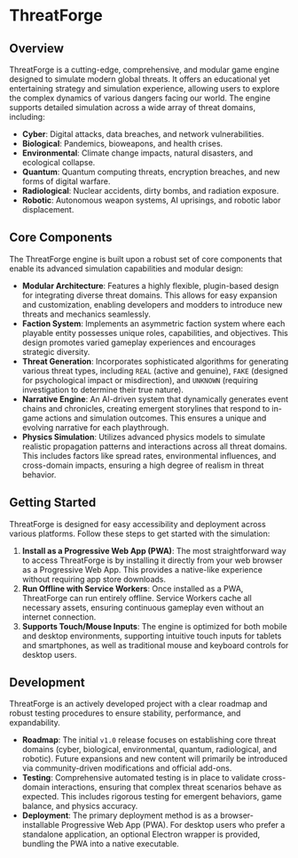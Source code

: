# ThreatForge

## Overview

ThreatForge is a cutting-edge, comprehensive, and modular game engine designed to simulate modern global threats. It offers an educational yet entertaining strategy and simulation experience, allowing users to explore the complex dynamics of various dangers facing our world. The engine supports detailed simulation across a wide array of threat domains, including:

*   **Cyber**: Digital attacks, data breaches, and network vulnerabilities.
*   **Biological**: Pandemics, bioweapons, and health crises.
*   **Environmental**: Climate change impacts, natural disasters, and ecological collapse.
*   **Quantum**: Quantum computing threats, encryption breaches, and new forms of digital warfare.
*   **Radiological**: Nuclear accidents, dirty bombs, and radiation exposure.
*   **Robotic**: Autonomous weapon systems, AI uprisings, and robotic labor displacement.

## Core Components

The ThreatForge engine is built upon a robust set of core components that enable its advanced simulation capabilities and modular design:

*   **Modular Architecture**: Features a highly flexible, plugin-based design for integrating diverse threat domains. This allows for easy expansion and customization, enabling developers and modders to introduce new threats and mechanics seamlessly.
*   **Faction System**: Implements an asymmetric faction system where each playable entity possesses unique roles, capabilities, and objectives. This design promotes varied gameplay experiences and encourages strategic diversity.
*   **Threat Generation**: Incorporates sophisticated algorithms for generating various threat types, including `REAL` (active and genuine), `FAKE` (designed for psychological impact or misdirection), and `UNKNOWN` (requiring investigation to determine their true nature).
*   **Narrative Engine**: An AI-driven system that dynamically generates event chains and chronicles, creating emergent storylines that respond to in-game actions and simulation outcomes. This ensures a unique and evolving narrative for each playthrough.
*   **Physics Simulation**: Utilizes advanced physics models to simulate realistic propagation patterns and interactions across all threat domains. This includes factors like spread rates, environmental influences, and cross-domain impacts, ensuring a high degree of realism in threat behavior.

## Getting Started

ThreatForge is designed for easy accessibility and deployment across various platforms. Follow these steps to get started with the simulation:

1.  **Install as a Progressive Web App (PWA)**: The most straightforward way to access ThreatForge is by installing it directly from your web browser as a Progressive Web App. This provides a native-like experience without requiring app store downloads.
2.  **Run Offline with Service Workers**: Once installed as a PWA, ThreatForge can run entirely offline. Service Workers cache all necessary assets, ensuring continuous gameplay even without an internet connection.
3.  **Supports Touch/Mouse Inputs**: The engine is optimized for both mobile and desktop environments, supporting intuitive touch inputs for tablets and smartphones, as well as traditional mouse and keyboard controls for desktop users.

## Development

ThreatForge is an actively developed project with a clear roadmap and robust testing procedures to ensure stability, performance, and expandability.

*   **Roadmap**: The initial `v1.0` release focuses on establishing core threat domains (cyber, biological, environmental, quantum, radiological, and robotic). Future expansions and new content will primarily be introduced via community-driven modifications and official add-ons.
*   **Testing**: Comprehensive automated testing is in place to validate cross-domain interactions, ensuring that complex threat scenarios behave as expected. This includes rigorous testing for emergent behaviors, game balance, and physics accuracy.
*   **Deployment**: The primary deployment method is as a browser-installable Progressive Web App (PWA). For desktop users who prefer a standalone application, an optional Electron wrapper is provided, bundling the PWA into a native executable.
